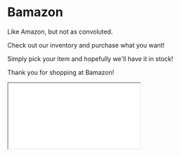 # Bamazon

Like Amazon, but not as convoluted.

Check out our inventory and purchase what you want!

Simply pick your item and hopefully we'll have it in stock!

Thank you for shopping at Bamazon!

<div class="embed-responsive embed-responsive-16by9">
        <iframe class="embed-responsive-item" src="./bamazonCustomer.mp4" allowfullscreen></iframe>
      </div>